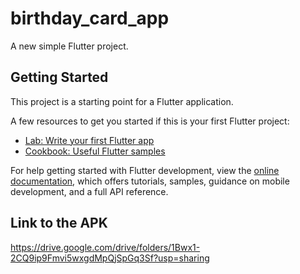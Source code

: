 # birthday_card_app

A new simple Flutter project.

## Getting Started

This project is a starting point for a Flutter application.

A few resources to get you started if this is your first Flutter project:

- [Lab: Write your first Flutter app](https://docs.flutter.dev/get-started/codelab)
- [Cookbook: Useful Flutter samples](https://docs.flutter.dev/cookbook)

For help getting started with Flutter development, view the
[online documentation](https://docs.flutter.dev/), which offers tutorials,
samples, guidance on mobile development, and a full API reference.

## Link to the APK
https://drive.google.com/drive/folders/1Bwx1-2CQ9ip9Fmvi5wxgdMpQjSpGq3Sf?usp=sharing
